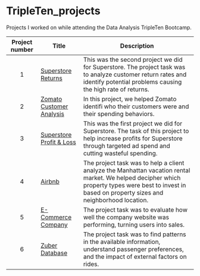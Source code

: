 # TripleTen_projects
Projects I worked on while attending the Data Analysis TripleTen Bootcamp.


| Project number | Title | Description |
| :-----------: | ----------- |----------- |
| 1 | [Superstore Returns](https://github.com/jettgibson/Data_projects_TripleTen/tree/main/Superstore_Returns1)| This was the second project we did for Superstore. The project task was to analyze customer return rates and identify potential problems causing the high rate of returns. |
| 2 | [Zomato Customer Analysis](https://github.com/jettgibson/Data_projects_TripleTen/tree/main/Zomato_project) | In this project, we helped Zomato identifi who their customers were and their spending behaviors. |
| 3 | [Superstore Profit & Loss](https://github.com/jettgibson/Data_projects_TripleTen/tree/main/Superstore_P%26L) | This was the first project we did for Superstore. The task of this project to help increase profits for Superstore through targeted ad spend and cutting wasteful spending. |
| 4 | [Airbnb](https://github.com/jettgibson/Data_projects_TripleTen/blob/main/NYC_Airbnb_Analysis/README.md) | The project task was to help a client analyze the Manhattan vacation rental market. We helped decipher which property types were best to invest in based on property sizes and neighborhood location. |
| 5 | [E-Commerce Company](https://github.com/jettgibson/Data_projects_TripleTen/tree/main/E-Commerce_Business_Analysis) | The project task was to evaluate how well the company website was performing, turning users into sales. |
| 6 | [Zuber Database](https://github.com/jettgibson/Data_projects_TripleTen/blob/main/Zuber_Database_Analysis/README.md) | The project task was to find patterns in the available information, understand passenger preferences, and the impact of external factors on rides. |
